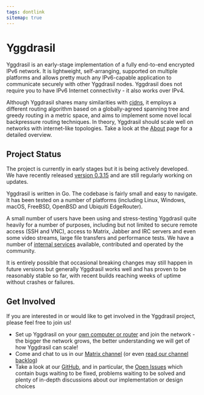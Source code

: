 ```yaml
---
tags: dontlink
sitemap: true
---
```


# Yggdrasil

Yggdrasil is an early-stage implementation of a fully end-to-end encrypted IPv6 network. It is lightweight, self-arranging, supported on multiple platforms and allows pretty much any IPv6-capable application to communicate securely with other Yggdrasil nodes. Yggdrasil does not require you to have IPv6 Internet connectivity - it also works over IPv4.

Although Yggdrasil shares many similarities with [cjdns](https://github.com/cjdelisle/cjdns), it employs a different routing algorithm based on a globally-agreed spanning tree and greedy routing in a metric space, and aims to implement some novel local backpressure routing techniques. In theory, Yggdrasil should scale well on networks with internet-like topologies. Take a look at the [About](about.md) page for a detailed overview.

## Project Status

The project is currently in early stages but it is being actively developed. We have recently released [version 0.3.15](changelog.md) and are still regularly working on updates.

Yggdrasil is written in Go. The codebase is fairly small and easy to navigate. It has been tested on a number of platforms (including Linux, Windows, macOS, FreeBSD, OpenBSD and Ubiquiti EdgeRouter).

A small number of users have been using and stress-testing Yggdrasil quite heavily for a number of purposes, including but not limited to secure remote access (SSH and VNC), access to Matrix, Jabber and IRC servers and even some video streams, large file transfers and performance tests. We have a number of [internal services](services.md) available, contributed and operated by the community.

It is entirely possible that occasional breaking changes may still happen in future versions but generally Yggdrasil works well and has proven to be reasonably stable so far, with recent builds reaching weeks of uptime without crashes or failures.

## Get Involved

If you are interested in or would like to get involved in the Yggdrasil project, please feel free to join us!

- Set up Yggdrasil on your [own computer or router](installation.md) and join the network - the bigger the network grows, the better understanding we will get of how Yggdrasil can scale!
- Come and chat to us in our [Matrix channel](https://matrix.to/#/#yggdrasil:matrix.org) (or even [read our channel backlog](https://view.matrix.org/room/!DwmKuvGvRKciqyFcxv:matrix.org/))
- Take a look at our [GitHub](https://github.com/yggdrasil-network/yggdrasil-go), and in particular, the [Open Issues](https://github.com/yggdrasil-network/yggdrasil-go/issues) which contain bugs waiting to be fixed, problems waiting to be solved and plenty of in-depth discussions about our implementation or design choices
